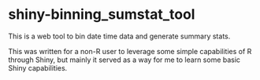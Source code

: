 # shiny-binning_sumstat_tool
This is a web tool to bin date time data and generate summary stats.

This was written for a non-R user to leverage some simple capabilities of R through Shiny, but mainly it served as a way for me to learn some basic Shiny capabilities.